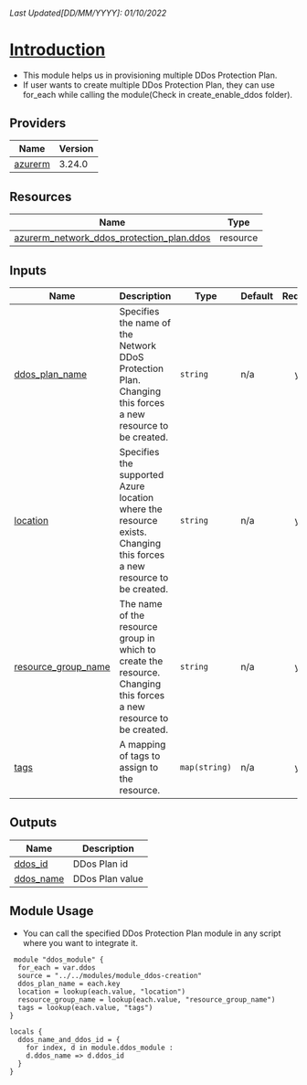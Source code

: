 <!-- BEGIN_TF_DOCS -->
###### Last Updated[DD/MM/YYYY]: 01/10/2022
# <u> Introduction </u>
* This module helps us in provisioning multiple DDos Protection Plan.
* If user wants to create multiple DDos Protection Plan, they can use for_each while calling the module(Check in create_enable_ddos folder).

## Providers

| Name | Version |
|------|---------|
| <a name="provider_azurerm"></a> [azurerm](#provider\_azurerm) | 3.24.0 |

## Resources

| Name | Type |
|------|------|
| [azurerm_network_ddos_protection_plan.ddos](https://registry.terraform.io/providers/hashicorp/azurerm/latest/docs/resources/network_ddos_protection_plan) | resource |

## Inputs

| Name | Description | Type | Default | Required |
|------|-------------|------|---------|:--------:|
| <a name="input_ddos_plan_name"></a> [ddos\_plan\_name](#input\_ddos\_plan\_name) | Specifies the name of the Network DDoS Protection Plan. Changing this forces a new resource to be created. | `string` | n/a | yes |
| <a name="input_location"></a> [location](#input\_location) | Specifies the supported Azure location where the resource exists. Changing this forces a new resource to be created. | `string` | n/a | yes |
| <a name="input_resource_group_name"></a> [resource\_group\_name](#input\_resource\_group\_name) | The name of the resource group in which to create the resource. Changing this forces a new resource to be created. | `string` | n/a | yes |
| <a name="input_tags"></a> [tags](#input\_tags) | A mapping of tags to assign to the resource. | `map(string)` | n/a | yes |

## Outputs

| Name | Description |
|------|-------------|
| <a name="output_ddos_id"></a> [ddos\_id](#output\_ddos\_id) | DDos Plan id |
| <a name="output_ddos_name"></a> [ddos\_name](#output\_ddos\_name) | DDos Plan value |

## Module Usage 
* You can call the specified DDos Protection Plan module in any script where you want to integrate it.
```
 module "ddos_module" {
  for_each = var.ddos
  source = "../../modules/module_ddos-creation"
  ddos_plan_name = each.key
  location = lookup(each.value, "location")
  resource_group_name = lookup(each.value, "resource_group_name")
  tags = lookup(each.value, "tags")
}

locals {
  ddos_name_and_ddos_id = {
    for index, d in module.ddos_module :
    d.ddos_name => d.ddos_id
  }
}

```


<!-- END_TF_DOCS -->